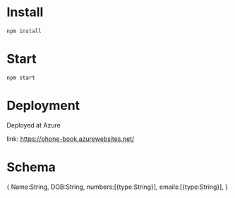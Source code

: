 # Install
    npm install
# Start
    npm start
# Deployment
   Deployed at Azure
   
   link: https://phone-book.azurewebsites.net/
    
# Schema
  {
    Name:String,
    DOB:String,
    numbers:[{type:String}],
    emails:[{type:String}],
}
